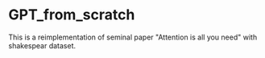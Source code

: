 # GPT_from_scratch
This is a reimplementation of seminal paper "Attention is all you need" with shakespear dataset.

